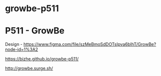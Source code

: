 # growbe-p511

# P511 - GrowBe

Design - https://www.figma.com/file/szMeBmoSdDOTsIpva6bIhT/GrowBe?node-id=1%3A2

https://bizhe.github.io/growbe-p511/

http://growbe.surge.sh/

